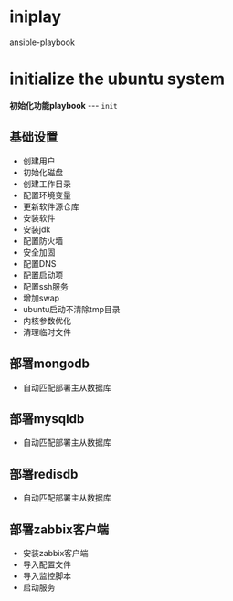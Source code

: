 # iniplay
ansible-playbook

# initialize the ubuntu system
__初始化功能playbook__ --- `init`
## 基础设置
- 创建用户
- 初始化磁盘
- 创建工作目录
- 配置环境变量
- 更新软件源仓库
- 安装软件
- 安装jdk 
- 配置防火墙
- 安全加固
- 配置DNS 
- 配置启动项
- 配置ssh服务
- 增加swap
- ubuntu启动不清除tmp目录
- 内核参数优化
- 清理临时文件

## 部署mongodb
- 自动匹配部署主从数据库

## 部署mysqldb
- 自动匹配部署主从数据库

## 部署redisdb
- 自动匹配部署主从数据库

## 部署zabbix客户端
- 安装zabbix客户端
- 导入配置文件
- 导入监控脚本
- 启动服务
